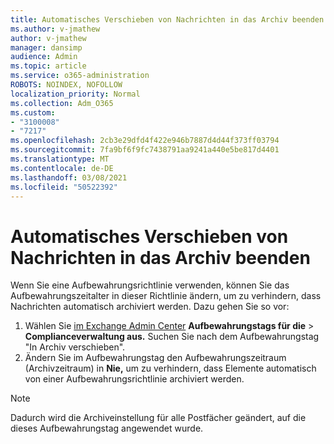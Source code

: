 ```yaml
---
title: Automatisches Verschieben von Nachrichten in das Archiv beenden
ms.author: v-jmathew
author: v-jmathew
manager: dansimp
audience: Admin
ms.topic: article
ms.service: o365-administration
ROBOTS: NOINDEX, NOFOLLOW
localization_priority: Normal
ms.collection: Adm_O365
ms.custom:
- "3100008"
- "7217"
ms.openlocfilehash: 2cb3e29dfd4f422e946b7887d4d44f373ff03794
ms.sourcegitcommit: 7fa9bf6f9fc7438791aa9241a440e5be817d4401
ms.translationtype: MT
ms.contentlocale: de-DE
ms.lasthandoff: 03/08/2021
ms.locfileid: "50522392"
---
```

# <a name="stop-messages-from-moving-to-the-archive-automatically"></a>Automatisches Verschieben von Nachrichten in das Archiv beenden

Wenn Sie eine Aufbewahrungsrichtlinie verwenden, können Sie das Aufbewahrungszeitalter in dieser Richtlinie ändern, um zu verhindern, dass Nachrichten automatisch archiviert werden. Dazu gehen Sie so vor:

1. Wählen Sie [im Exchange Admin Center](https://go.microsoft.com/fwlink/?linkid=2059104) **Aufbewahrungstags für die**  >  **Complianceverwaltung aus.** Suchen Sie nach dem Aufbewahrungstag "In Archiv verschieben".
2. Ändern Sie im Aufbewahrungstag den Aufbewahrungszeitraum (Archivzeitraum) in **Nie,** um zu verhindern, dass Elemente automatisch von einer Aufbewahrungsrichtlinie archiviert werden.

> [!NOTE]
> Dadurch wird die Archiveinstellung für alle Postfächer geändert, auf die dieses Aufbewahrungstag angewendet wurde.

